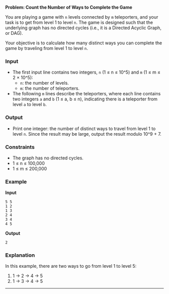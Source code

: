 **Problem: Count the Number of Ways to Complete the Game**

You are playing a game with `n` levels connected by `m` teleporters, and your task is to get from level 1 to level `n`. The game is designed such that the underlying graph has no directed cycles (i.e., it is a Directed Acyclic Graph, or DAG).

Your objective is to calculate how many distinct ways you can complete the game by traveling from level 1 to level `n`.

### Input

- The first input line contains two integers, `n` (1 ≤ n ≤ 10^5) and `m` (1 ≤ m ≤ 2 × 10^5): 
  - `n`: the number of levels.
  - `m`: the number of teleporters.
- The following `m` lines describe the teleporters, where each line contains two integers `a` and `b` (1 ≤ a, b ≤ n), indicating there is a teleporter from level `a` to level `b`.

### Output

- Print one integer: the number of distinct ways to travel from level 1 to level `n`. Since the result may be large, output the result modulo 10^9 + 7.

### Constraints

- The graph has no directed cycles.
- 1 ≤ n ≤ 100,000
- 1 ≤ m ≤ 200,000

### Example

**Input**
```
5 5
1 2
1 3
2 4
3 4
4 5
```

**Output**
```
2
```

### Explanation

In this example, there are two ways to go from level 1 to level 5:
1. 1 → 2 → 4 → 5
2. 1 → 3 → 4 → 5

---
